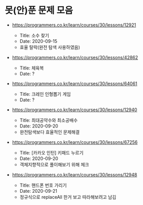 # 못(안)푼 문제 모음

* https://programmers.co.kr/learn/courses/30/lessons/12921
    * Title: 소수 찾기
    * Date: 2020-09-15
    * 효율 탈락(완전 탐색 사용하였음)

* https://programmers.co.kr/learn/courses/30/lessons/42862
    * Title: 체육복
    * Date: ?

* https://programmers.co.kr/learn/courses/30/lessons/64061
    * Title: 크레인 인형뽑기 게임
    * Date: ?

* https://programmers.co.kr/learn/courses/30/lessons/12940
    * Title: 최대공약수와 최소공배수
    * Date: 2020-09-20
    * 완전탐색보다 효율적인 문제해결

* https://programmers.co.kr/learn/courses/30/lessons/67256
    * Title: [카카오 인턴] 키패드 누르기
    * Date: 2020-09-20
    * 객체지향적으로 풀이해보기 위해 체크

* https://programmers.co.kr/learn/courses/30/lessons/12948
    * Title: 핸드폰 번호 가리기
    * Date: 2020-09-21
    * 정규식으로 replaceAll 한거 보고 따라해보려고 남김
